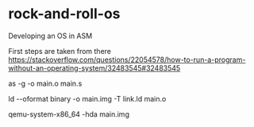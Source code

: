 # rock-and-roll-os
Developing an OS in ASM

First steps are taken from there https://stackoverflow.com/questions/22054578/how-to-run-a-program-without-an-operating-system/32483545#32483545

as -g -o main.o main.s

ld --oformat binary -o main.img -T link.ld main.o

qemu-system-x86_64 -hda main.img

